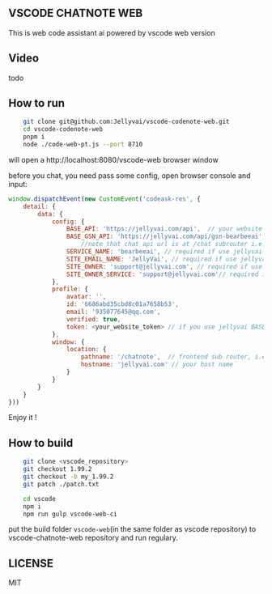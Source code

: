 ## VSCODE CHATNOTE WEB
This is web code assistant ai powered by vscode web version


## Video
todo

## How to run
```bash
    git clone git@github.com:Jellyvai/vscode-codenote-web.git
    cd vscode-codenote-web
    pnpm i
    node ./code-web-pt.js --port 8710
```

will open a http://localhost:8080/vscode-web browser window

before you chat, you need pass some config, open browser console and input:
```js
window.dispatchEvent(new CustomEvent('codeask-res', {
	detail: {
		data: {
			config: {
				BASE_API: 'https://jellyvai.com/api',  // your website api
				BASE_GSN_API: 'https://jellyvai.com/api/gsn-bearbeeai', 
                    //note that chat api url is at /chat subrouter i.e. https://jellyvai.com/api/gsn-bearbeeai/chat
				SERVICE_NAME: 'bearbeeai', // required if use jellyvai backend
				SITE_EMAIL_NAME: 'JellyVai', // required if use jellyvai backend
				SITE_OWNER: 'support@jellyvai.com', // required if use jellyvai backend
				SITE_OWNER_SERVICE: 'support@jellyvai.com'// required if use jellyvai backend
			},
			profile: {
				avatar: '',
				id: '6686abd35cbd8c01a7658b53',
				email: '935077645@qq.com',
				verified: true,
				token: <your_website_token> // if you use jellyvai BASE_API, you can get token in https://jellyvai.com/settings/oauth tab
			},
			window: {
				location: {
					pathname: '/chatnote',  // frontend sub router, i.e.  protocol://host:port/vscode-web/chatnote
					hostname: 'jellyvai.com' // your host name
				}
			}
		}
	}
}))
```

Enjoy it !


## How to build 
```bash
    git clone <vscode_repository>
    git checkout 1.99.2
    git checkout -b my_1.99.2
    git patch ./patch.txt

    cd vscode
    npm i
    npm run gulp vscode-web-ci
```

put the build folder `vscode-web`(in the same folder as vscode repository) to vscode-chatnote-web repository and run regulary.

## LICENSE
MIT